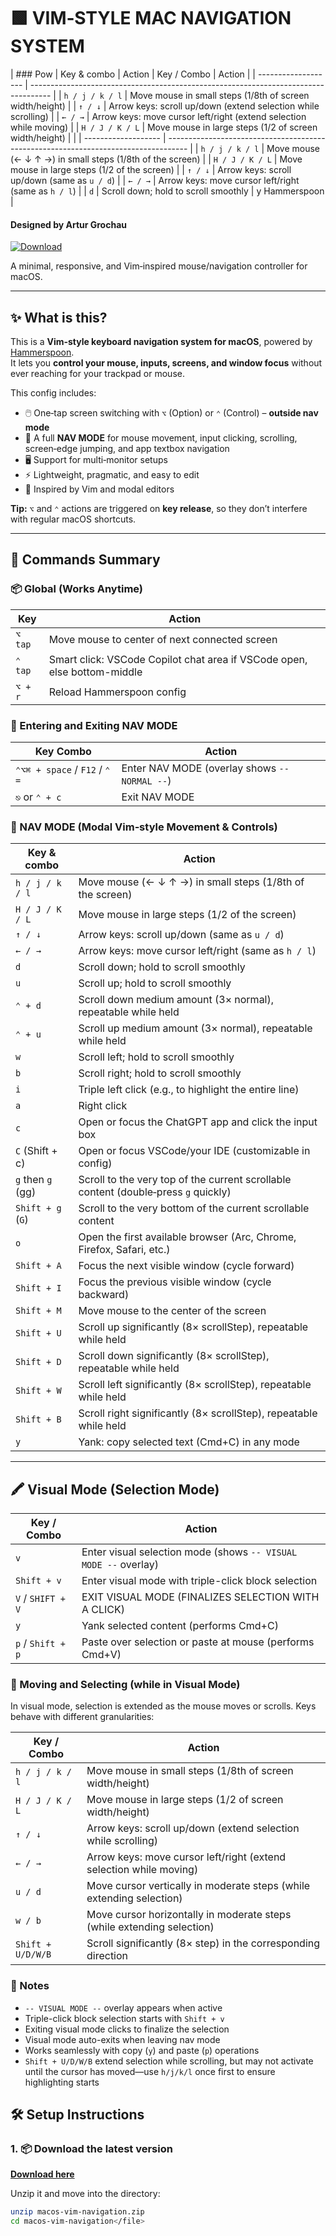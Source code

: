 # 🟩 VIM‑STYLE MAC NAVIGATION SYSTEM  
| ### Pow             | Key & combo                                                                         | Action        | Key / Combo | Action |
| ------------------- | ----------------------------------------------------------------------------------- |
| `h / j / k / l`     | Move mouse in small steps (1/8th of screen width/height)                            |
| `↑ / ↓`             | Arrow keys: scroll up/down (extend selection while scrolling)                       |
| `← / →`             | Arrow keys: move cursor left/right (extend selection while moving)                  |
| `H / J / K / L`     | Move mouse in large steps (1/2 of screen width/height)                              |               |
| ------------------- | ----------------------------------------------------------------------------------- |
| `h / j / k / l`     | Move mouse (← ↓ ↑ →) in small steps (1/8th of the screen)                           |
| `H / J / K / L`     | Move mouse in large steps (1/2 of the screen)                                       |
| `↑ / ↓`             | Arrow keys: scroll up/down (same as `u / d`)                                        |
| `← / →`             | Arrow keys: move cursor left/right (same as `h / l`)                                |
| `d`                 | Scroll down; hold to scroll smoothly                                                | y Hammerspoon |
#### Designed by **Artur Grochau** [](https://github.com/arturpedrotti)

[![Download](https://img.shields.io/badge/⬇️%20Download-v1.3.1-green?style=for-the-badge)](https://github.com/arturpedrotti/macos-vim-navigation/releases/latest/download/macos-vim-navigation.zip)

A minimal, responsive, and Vim‑inspired mouse/navigation controller for macOS.

---

## ✨ What is this?

This is a **Vim‑style keyboard navigation system for macOS**, powered by [Hammerspoon](https://www.hammerspoon.org).  
It lets you **control your mouse, inputs, screens, and window focus** without ever reaching for your trackpad or mouse.

This config includes:

- 🖱️ One‑tap screen switching with `⌥` (Option) or `⌃` (Control) – **outside nav mode**
- 🧭 A full **NAV MODE** for mouse movement, input clicking, scrolling, screen‑edge jumping, and app textbox navigation
- 🖥️ Support for multi‑monitor setups
- ⚡ Lightweight, pragmatic, and easy to edit
- 🧠 Inspired by Vim and modal editors

**Tip:** `⌥` and `⌃` actions are triggered on **key release**, so they don’t interfere with regular macOS shortcuts.

---

## 🧠 Commands Summary

### 📦 Global (Works Anytime)

| Key     | Action                                                                   |
| ------- | ------------------------------------------------------------------------ |
| `⌥ tap` | Move mouse to center of next connected screen                            |
| `⌃ tap` | Smart click: VSCode Copilot chat area if VSCode open, else bottom-middle |
| `⌥ + r` | Reload Hammerspoon config                                                |

### 🚀 Entering and Exiting NAV MODE

| Key Combo                     | Action                                        |
| ----------------------------- | --------------------------------------------- |
| `⌃⌥⌘ + space` / `F12` / `⌃ =` | Enter NAV MODE (overlay shows `-- NORMAL --`) |
| `⎋` or `⌃ + c`                | Exit NAV MODE                                 |

### 🧭 NAV MODE (Modal Vim‑style Movement & Controls)

| Key & combo         | Action                                                                              |
| ------------------- | ----------------------------------------------------------------------------------- |
| `h / j / k / l`     | Move mouse (← ↓ ↑ →) in small steps (1/8th of the screen)                           |
| `H / J / K / L`     | Move mouse in large steps (1/2 of the screen)                                       |
| `↑ / ↓`             | Arrow keys: scroll up/down (same as `u / d`)                                        |
| `← / →`             | Arrow keys: move cursor left/right (same as `h / l`)                                |
| `d`                 | Scroll down; hold to scroll smoothly                                                |
| `u`               | Scroll up; hold to scroll smoothly                                                  |
| `⌃ + d`           | Scroll down medium amount (3× normal), repeatable while held                        |
| `⌃ + u`           | Scroll up medium amount (3× normal), repeatable while held                          |
| `w`               | Scroll left; hold to scroll smoothly                                                |
| `b`               | Scroll right; hold to scroll smoothly                                               |
| `i`               | Triple left click (e.g., to highlight the entire line)                              |
| `a`               | Right click                                                                         |
| `c`               | Open or focus the ChatGPT app and click the input box                               |
| `C` (Shift + c)   | Open or focus VSCode/your IDE (customizable in config)                              |
| `g` then `g` (gg) | Scroll to the very top of the current scrollable content (double‑press `g` quickly) |
| `Shift + g` (`G`) | Scroll to the very bottom of the current scrollable content                         |
| `o`               | Open the first available browser (Arc, Chrome, Firefox, Safari, etc.)               |
| `Shift + A`       | Focus the next visible window (cycle forward)                                       |
| `Shift + I`       | Focus the previous visible window (cycle backward)                                  |
| `Shift + M`       | Move mouse to the center of the screen                                              |
| `Shift + U`       | Scroll up significantly (8× scrollStep), repeatable while held                      |
| `Shift + D`       | Scroll down significantly (8× scrollStep), repeatable while held                    |
| `Shift + W`       | Scroll left significantly (8× scrollStep), repeatable while held                    |
| `Shift + B`       | Scroll right significantly (8× scrollStep), repeatable while held                   |
| `y`               | Yank: copy selected text (Cmd+C) in any mode                                        |

---

## 🖍️ Visual Mode (Selection Mode)

| Key / Combo       | Action                                                          |
| ----------------- | --------------------------------------------------------------- |
| `v`               | Enter visual selection mode (shows `-- VISUAL MODE --` overlay) |
| `Shift + v`       | Enter visual mode with triple-click block selection             |
| `V` / `SHIFT + V` | EXIT VISUAL MODE (FINALIZES SELECTION WITH A CLICK)             |
| `y`               | Yank selected content (performs Cmd+C)                          |
| `p` / `Shift + p` | Paste over selection or paste at mouse (performs Cmd+V)         |

### 🔀 Moving and Selecting (while in Visual Mode)

In visual mode, selection is extended as the mouse moves or scrolls. Keys behave with different granularities:

| Key / Combo         | Action                                                                 |
| ------------------- | ---------------------------------------------------------------------- |
| `h / j / k / l`     | Move mouse in small steps (1/8th of screen width/height)               |
| `H / J / K / L`     | Move mouse in large steps (1/2 of screen width/height)                 |
| `↑ / ↓`             | Arrow keys: scroll up/down (extend selection while scrolling)          |
| `← / →`             | Arrow keys: move cursor left/right (extend selection while moving)     |
| `u / d`             | Move cursor vertically in moderate steps (while extending selection)   |
| `w / b`           | Move cursor horizontally in moderate steps (while extending selection) |
| `Shift + U/D/W/B` | Scroll significantly (8× step) in the corresponding direction          |

### 📌 Notes

- `-- VISUAL MODE --` overlay appears when active
- Triple-click block selection starts with `Shift + v`
- Exiting visual mode clicks to finalize the selection
- Visual mode auto-exits when leaving nav mode
- Works seamlessly with copy (`y`) and paste (`p`) operations
- `Shift + U/D/W/B` extend selection while scrolling, but may not activate until the cursor has moved—use `h/j/k/l` once first to ensure highlighting starts

## 🛠 Setup Instructions

### 1. 📦 Download the latest version

[**Download here**](https://github.com/arturpedrotti/macos-vim-navigation/releases/latest/download/macos-vim-navigation.zip)

Unzip it and move into the directory:

```bash
unzip macos-vim-navigation.zip
cd macos-vim-navigation</file>
